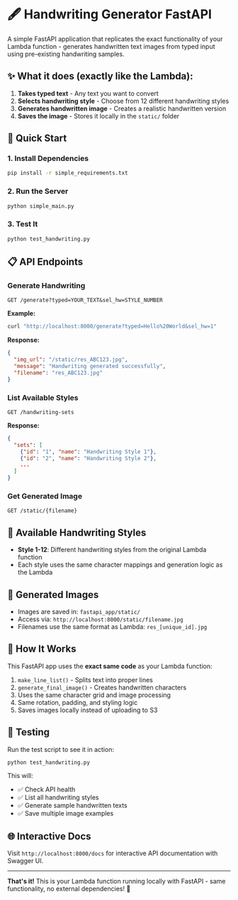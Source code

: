 # 🖋️ Handwriting Generator FastAPI

A simple FastAPI application that replicates the exact functionality of your Lambda function - generates handwritten text images from typed input using pre-existing handwriting samples.

## ✨ What it does (exactly like the Lambda):

1. **Takes typed text** - Any text you want to convert
2. **Selects handwriting style** - Choose from 12 different handwriting styles
3. **Generates handwritten image** - Creates a realistic handwritten version
4. **Saves the image** - Stores it locally in the `static/` folder

## 🚀 Quick Start

### 1. Install Dependencies
```bash
pip install -r simple_requirements.txt
```

### 2. Run the Server
```bash
python simple_main.py
```

### 3. Test It
```bash
python test_handwriting.py
```

## 📋 API Endpoints

### Generate Handwriting
```
GET /generate?typed=YOUR_TEXT&sel_hw=STYLE_NUMBER
```

**Example:**
```bash
curl "http://localhost:8000/generate?typed=Hello%20World&sel_hw=1"
```

**Response:**
```json
{
  "img_url": "/static/res_ABC123.jpg",
  "message": "Handwriting generated successfully", 
  "filename": "res_ABC123.jpg"
}
```

### List Available Styles
```
GET /handwriting-sets
```

**Response:**
```json
{
  "sets": [
    {"id": "1", "name": "Handwriting Style 1"},
    {"id": "2", "name": "Handwriting Style 2"},
    ...
  ]
}
```

### Get Generated Image
```
GET /static/{filename}
```

## 🎨 Available Handwriting Styles

- **Style 1-12**: Different handwriting styles from the original Lambda function
- Each style uses the same character mappings and generation logic as the Lambda

## 📁 Generated Images

- Images are saved in: `fastapi_app/static/`
- Access via: `http://localhost:8000/static/filename.jpg`
- Filenames use the same format as Lambda: `res_[unique_id].jpg`

## 🔧 How It Works

This FastAPI app uses the **exact same code** as your Lambda function:

1. `make_line_list()` - Splits text into proper lines
2. `generate_final_image()` - Creates handwritten characters
3. Uses the same character grid and image processing
4. Same rotation, padding, and styling logic
5. Saves images locally instead of uploading to S3

## 🧪 Testing

Run the test script to see it in action:

```bash
python test_handwriting.py
```

This will:
- ✅ Check API health
- ✅ List all handwriting styles  
- ✅ Generate sample handwritten texts
- ✅ Save multiple image examples

## 🌐 Interactive Docs

Visit `http://localhost:8000/docs` for interactive API documentation with Swagger UI.

---

**That's it!** This is your Lambda function running locally with FastAPI - same functionality, no external dependencies! 🎉 